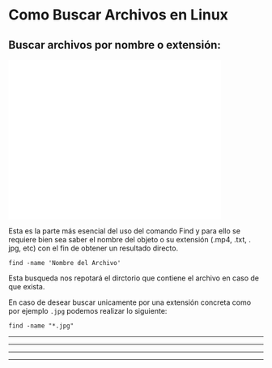 # Como Buscar Archivos en Linux
   
## Buscar archivos por nombre o extensión:

<iframe width="420" height="315" src="../../video.mp4" frameborder="0" allowfullscreen></iframe>

Esta es la parte más esencial del uso del comando Find y para ello se requiere bien sea saber el nombre del objeto o su extensión (.mp4, .txt, . jpg, etc) 
con el fin de obtener un resultado directo.

    find -name 'Nombre del Archivo'
    
Esta busqueda nos repotará el dirctorio que contiene el archivo en caso de que exista.
 
En caso de desear buscar unicamente por una extensión concreta como por ejemplo `.jpg` podemos realizar lo siguiente:
 
    find -name "*.jpg"
    
    
---
---
  
    
<html lang="en">
<head>
  
</head>
<body>

<script src="https://utteranc.es/client.js"
    repo="F1r0x/gestion-comentarios"
    issue-term="pathname"
    theme="github-light"
    crossorigin="anonymous"
    async>
</script>
          
    
  </body>
</html>
  
  
---
---

    
    
    
